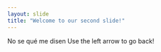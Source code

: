 ```yaml
---
layout: slide
title: "Welcome to our second slide!"
---
```

No se qué me disen
Use the left arrow to go back!
